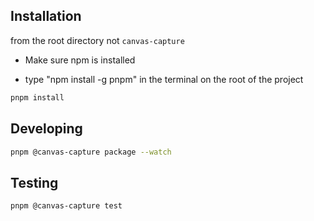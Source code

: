 ## Installation 

from the root directory not `canvas-capture`
- Make sure npm is installed

- type "npm install -g pnpm" in the terminal on the root of the project

```bash
pnpm install
```

## Developing

```bash
pnpm @canvas-capture package --watch
```

## Testing

```bash
pnpm @canvas-capture test
```
